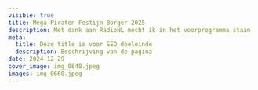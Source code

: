 ```yaml
---
visible: true
title: Mega Piraten Festijn Borger 2025
description: Met dank aan RadioNL mocht ik in het voorprogramma staan
meta:
  title: Deze title is voor SEO doeleinde
  description: Beschrijving van de pagina
date: 2024-12-29
cover_image: img_0640.jpeg
images: img_0660.jpeg
---
```

